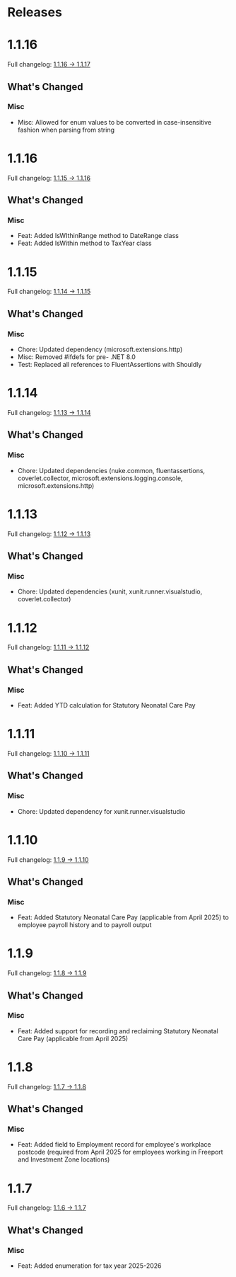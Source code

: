 # Releases

# 1.1.16

Full changelog: [1.1.16 -> 1.1.17](https://github.com/payetools/Payetools/compare/1.1.16...1.1.17)

## What's Changed

### Misc
- Misc: Allowed for enum values to be converted in case-insensitive fashion when parsing from string

# 1.1.16

Full changelog: [1.1.15 -> 1.1.16](https://github.com/payetools/Payetools/compare/1.1.15...1.1.16)

## What's Changed

### Misc
- Feat: Added IsWIthinRange method to DateRange class
- Feat: Added IsWithin method to TaxYear class

# 1.1.15

Full changelog: [1.1.14 -> 1.1.15](https://github.com/payetools/Payetools/compare/1.1.14...1.1.15)

## What's Changed

### Misc
- Chore: Updated dependency (microsoft.extensions.http)
- Misc: Removed #ifdefs for pre- .NET 8.0
- Test: Replaced all references to FluentAssertions with Shouldly

# 1.1.14

Full changelog: [1.1.13 -> 1.1.14](https://github.com/payetools/Payetools/compare/1.1.13...1.1.14)

## What's Changed

### Misc
- Chore: Updated dependencies (nuke.common, fluentassertions, coverlet.collector, microsoft.extensions.logging.console, microsoft.extensions.http)

# 1.1.13

Full changelog: [1.1.12 -> 1.1.13](https://github.com/payetools/Payetools/compare/1.1.12...1.1.13)

## What's Changed

### Misc
- Chore: Updated dependencies (xunit, xunit.runner.visualstudio, coverlet.collector)

# 1.1.12

Full changelog: [1.1.11 -> 1.1.12](https://github.com/payetools/Payetools/compare/1.1.11...1.1.12)

## What's Changed

### Misc
- Feat: Added YTD calculation for Statutory Neonatal Care Pay

# 1.1.11

Full changelog: [1.1.10 -> 1.1.11](https://github.com/payetools/Payetools/compare/1.1.10...1.1.11)

## What's Changed

### Misc
- Chore: Updated dependency for xunit.runner.visualstudio

# 1.1.10

Full changelog: [1.1.9 -> 1.1.10](https://github.com/payetools/Payetools/compare/1.1.9...1.1.10)

## What's Changed

### Misc
- Feat: Added Statutory Neonatal Care Pay (applicable from April 2025) to employee payroll history
and to payroll output

# 1.1.9

Full changelog: [1.1.8 -> 1.1.9](https://github.com/payetools/Payetools/compare/1.1.8...1.1.9)

## What's Changed

### Misc
- Feat: Added support for recording and reclaiming Statutory Neonatal Care Pay (applicable from
April 2025)

# 1.1.8

Full changelog: [1.1.7 -> 1.1.8](https://github.com/payetools/Payetools/compare/1.1.7...1.1.8)

## What's Changed

### Misc
- Feat: Added field to Employment record for employee's workplace postcode (required from April 2025 for employees
working in Freeport and Investment Zone locations)

# 1.1.7

Full changelog: [1.1.6 -> 1.1.7](https://github.com/payetools/Payetools/compare/1.1.6...1.1.7)

## What's Changed

### Misc
- Feat: Added enumeration for tax year 2025-2026